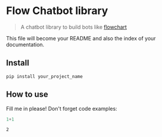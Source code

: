 # Flow Chatbot library
> A chatbot library to build bots like <a href='https://en.wikipedia.org/wiki/Flowchart'>flowchart</a>


This file will become your README and also the index of your documentation.

## Install

`pip install your_project_name`

## How to use

Fill me in please! Don't forget code examples:

```python
1+1
```




    2


